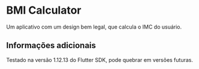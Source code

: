 

# BMI Calculator 

Um aplicativo com um design bem legal, que calcula o IMC do usuário.

## Informações adicionais

Testado na versão 1.12.13 do Flutter SDK, pode quebrar em versões futuras.

